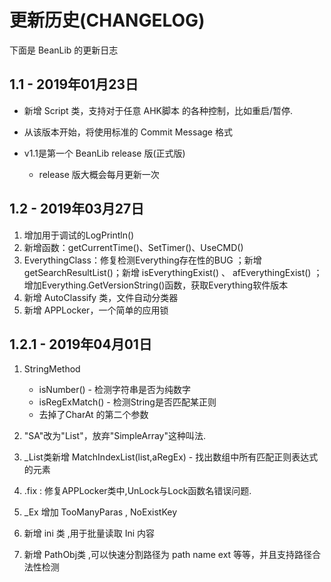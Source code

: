 # 更新历史(CHANGELOG)

下面是 BeanLib 的更新日志

## 1.1 - 2019年01月23日

- 新增 Script 类，支持对于任意 AHK脚本 的各种控制，比如重启/暂停.
- 从该版本开始，将使用标准的 Commit Message 格式

- v1.1是第一个 BeanLib  release 版(正式版)
  - release 版大概会每月更新一次

## 1.2 - 2019年03月27日

1. 增加用于调试的LogPrintln()
2. 新增函数：getCurrentTime()、SetTimer()、UseCMD()
3. EverythingClass：修复检测Everything存在性的BUG ；新增  getSearchResultList()；新增 isEverythingExist() 、 afEverythingExist() ；增加Everything.GetVersionString()函数，获取Everything软件版本
4. 新增 AutoClassify 类，文件自动分类器
5. 新增 APPLocker，一个简单的应用锁


## 1.2.1 - 2019年04月01日

1. StringMethod

    - isNumber()  - 检测字符串是否为纯数字
    - isRegExMatch() - 检测String是否匹配某正则
    - 去掉了CharAt 的第二个参数 

2. "SA"改为"List"，放弃"SimpleArray"这种叫法. 
3. _List类新增 MatchIndexList(list,aRegEx) - 找出数组中所有匹配正则表达式的元素
4. .fix : 修复APPLocker类中,UnLock与Lock函数名错误问题.
5. _Ex 增加 TooManyParas , NoExistKey 
6. 新增 ini 类 ,用于批量读取 Ini 内容
7. 新增 PathObj类 ,可以快速分割路径为 path name ext 等等，并且支持路径合法性检测

